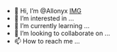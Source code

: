 - 👋 Hi, I’m @Allonyx
[IMG](https://encrypted-tbn0.gstatic.com/images?q=tbn:ANd9GcRMlA685WHnbCDzY8PPFDbJHslsIkkcEwHTmg&usqp=CAU)
- 👀 I’m interested in ...
- 🌱 I’m currently learning ...
- 💞️ I’m looking to collaborate on ...
- 📫 How to reach me ...

<!---
Allonyx/Allonyx is a ✨ special ✨ repository because its `README.md` (this file) appears on your GitHub profile.
You can click the Preview link to take a look at your changes.
--->
